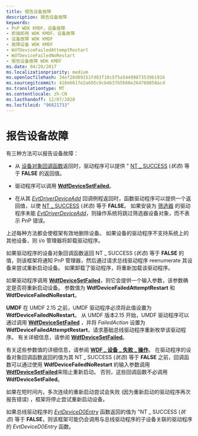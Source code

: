 ```yaml
---
title: 报告设备故障
description: 报告设备故障
keywords:
- PnP WDK KMDF，设备故障
- 即插即用 WDK KMDF，设备故障
- 设备故障 WDK KMDF
- 故障设备 WDK KMDF
- WdfDeviceFailedAttemptRestart
- WdfDeviceFailedNoRestart
- 报告设备故障 WDK KMDF
ms.date: 04/20/2017
ms.localizationpriority: medium
ms.openlocfilehash: 34ef26d09151fd83f10c5f5a54499873539b1916
ms.sourcegitcommit: 418e6617e2a695c9cb4b37b5b60e264760858acd
ms.translationtype: MT
ms.contentlocale: zh-CN
ms.lasthandoff: 12/07/2020
ms.locfileid: "96821733"
---
```

# <a name="reporting-device-failures"></a>报告设备故障


有三种方法可以报告设备故障：

-  从 [设备对象回调函数](/windows-hardware/drivers/ddi/wdfdevice/#device-callbacks)返回时，驱动程序可以提供 " [NT \_ SUCCESS](../kernel/using-ntstatus-values.md) (*状态*) 等于 **FALSE** 的返回值。

-  驱动程序可以调用 [**WdfDeviceSetFailed**](/windows-hardware/drivers/ddi/wdfdevice/nf-wdfdevice-wdfdevicesetfailed)。

-  在从其 [*EvtDriverDeviceAdd*](/windows-hardware/drivers/ddi/wdfdriver/nc-wdfdriver-evt_wdf_driver_device_add) 回调例程返回时，函数驱动程序可以提供一个返回值，以使 [NT \_ SUCCESS](../kernel/using-ntstatus-values.md) (*状态*) 等于 **FALSE**。 如果安装为 [筛选器]( ../install/installing-a-filter-driver.md) 的驱动程序未能 [*EvtDriverDeviceAdd*](/windows-hardware/drivers/ddi/wdfdriver/nc-wdfdriver-evt_wdf_driver_device_add)，则操作系统将跳过筛选器设备对象，而不表示 PnP 错误。

上述每种方法都会使框架有效地删除设备。 如果设备的驱动程序不支持系统上的其他设备，则 i/o 管理器将卸载驱动程序。

如果驱动程序的设备对象回调函数返回 NT \_ SUCCESS (*状态*) 等于 **FALSE** 的值，则该框架将通知 PnP 管理器，然后通过请求总线驱动程序 reenumerate 其设备来尝试重新启动设备。 如果卸载了驱动程序，将重新加载该驱动程序。

如果驱动程序调用 [**WdfDeviceSetFailed**](/windows-hardware/drivers/ddi/wdfdevice/nf-wdfdevice-wdfdevicesetfailed)，则它会提供一个输入参数，该参数确定是否将重新启动设备。 参数值为 **WdfDeviceFailedAttemptRestart** 和 **WdfDeviceFailedNoRestart**。

**UMDF** 在 UMDF 2.15 之前，UMDF 驱动程序必须将此值设置为 **WdfDeviceFailedNoRestart**。 从 UMDF 版本2.15 开始，UMDF 驱动程序可以通过调用 [**WdfDeviceSetFailed**](/windows-hardware/drivers/ddi/wdfdevice/nf-wdfdevice-wdfdevicesetfailed) ，并将 *FailedAction* 设置为 **WdfDeviceFailedAttemptRestart**，请求基础总线驱动程序重新枚举该驱动程序。 有关详细信息，请参阅 [**WdfDeviceSetFailed**](/windows-hardware/drivers/ddi/wdfdevice/nf-wdfdevice-wdfdevicesetfailed)。 

有关这些参数值的详细信息，请参阅 [**WDF \_ 设备 \_ 失败 \_ 操作**](/windows-hardware/drivers/ddi/wdfdevice/ne-wdfdevice-_wdf_device_failed_action)。
在驱动程序的设备对象回调函数返回的值为其 NT \_ SUCCESS (*状态*) 等于 **FALSE** 之前，回调函数可以通过使用 **WdfDeviceFailedNoRestart** 的输入参数调用 [**WdfDeviceSetFailed**](/windows-hardware/drivers/ddi/wdfdevice/nf-wdfdevice-wdfdevicesetfailed)来阻止重新启动。 否则，这些回调函数不必调用 **WdfDeviceSetFailed**。

如果在短时间内，多次连续的重新启动尝试会失败 (因为重新启动的驱动程序再次报告错误) ，框架将停止尝试重新启动设备。

如果总线驱动程序的 [*EvtDeviceD0Entry*](/windows-hardware/drivers/ddi/wdfdevice/nc-wdfdevice-evt_wdf_device_d0_entry) 函数返回的值为 "NT \_ SUCCESS (*状态*) 等于 **FALSE**，则该框架可能仍会调用与总线驱动程序的子设备关联的驱动程序的 *EvtDeviceD0Entry* 函数。

 

